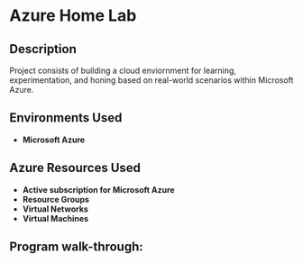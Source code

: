 <h1>Azure Home Lab</h1>

<h2>Description</h2>
Project consists of building a cloud enviornment for learning, experimentation, and honing based on real-world scenarios within Microsoft Azure.
<br />

<h2>Environments Used </h2>

- <b>Microsoft Azure</b>

<h2>Azure Resources Used</h2>

- <b>Active subscription for Microsoft Azure</b>
- <b>Resource Groups</b>
- <b>Virtual Networks</b>
- <b>Virtual Machines</b>

<h2>Program walk-through:</h2>

<p align="center">

</p>
